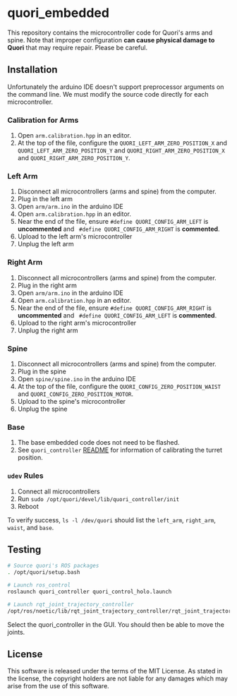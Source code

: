 # quori_embedded

This repository contains the microcontroller code for Quori's arms and spine. Note that improper configuration **can cause physical damage to Quori** that may require repair. Please be careful.

## Installation

Unfortunately the arduino IDE doesn't support preprocessor arguments on the command line. We must modify the source code directly for each microcontroller.
### Calibration for Arms
  1. Open `arm.calibration.hpp` in an editor.
  2.  At the top of the file, configure the `QUORI_LEFT_ARM_ZERO_POSITION_X` and `QUORI_LEFT_ARM_ZERO_POSITION_Y` and `QUORI_RIGHT_ARM_ZERO_POSITION_X` and `QUORI_RIGHT_ARM_ZERO_POSITION_Y`.
  
### Left Arm
  1. Disconnect all microcontrollers (arms and spine) from the computer.
  2. Plug in the left arm
  3. Open `arm/arm.ino` in the arduino IDE
  4. Open `arm.calibration.hpp` in an editor. 
  5. Near the end of the file, ensure `#define QUORI_CONFIG_ARM_LEFT` is **uncommented** and ` #define QUORI_CONFIG_ARM_RIGHT` is **commented**.
  6. Upload to the left arm's microcontroller
  7. Unplug the left arm

### Right Arm
  1. Disconnect all microcontrollers (arms and spine) from the computer.
  2. Plug in the right arm
  3. Open `arm/arm.ino` in the arduino IDE
  4. Open `arm.calibration.hpp` in an editor. 
  5. Near the end of the file, ensure `#define QUORI_CONFIG_ARM_RIGHT` is **uncommented** and ` #define QUORI_CONFIG_ARM_LEFT` is **commented**.
  6. Upload to the right arm's microcontroller
  7. Unplug the right arm

### Spine
  1. Disconnect all microcontrollers (arms and spine) from the computer.
  2. Plug in the spine
  3. Open `spine/spine.ino` in the arduino IDE
  4. At the top of the file, configure the `QUORI_CONFIG_ZERO_POSITION_WAIST` and `QUORI_CONFIG_ZERO_POSITION_MOTOR`.
  5. Upload to the spine's microcontroller
  6. Unplug the spine
  
### Base
  1. The base embedded code does not need to be flashed.
  2. See `quori_controller` [README]( https://github.com/semio-ai/quori_ros/blob/master/src/quori_controller/readme.md) for information of calibrating the turret position.

### `udev` Rules
  1. Connect all microcontrollers
  2. Run `sudo /opt/quori/devel/lib/quori_controller/init`
  3. Reboot

To verify success, `ls -l /dev/quori` should list the `left_arm`, `right_arm`, `waist`, and `base`.

## Testing

```sh
# Source quori's ROS packages
. /opt/quori/setup.bash

# Launch ros_control
roslaunch quori_controller quori_control_holo.launch

# Launch rqt_joint_trajectory_controller
/opt/ros/noetic/lib/rqt_joint_trajectory_controller/rqt_joint_trajectory_controller
```

Select the quori_controller in the GUI. You should then be able to move the joints.

## License

This software is released under the terms of the MIT License. As stated in the license, the copyright holders are not liable for any damages which may arise from the use of this software. 
